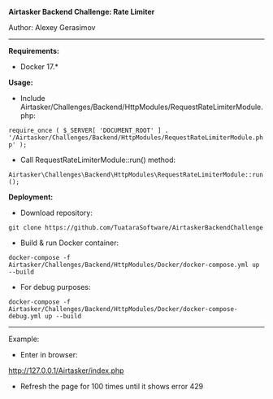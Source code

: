 **Airtasker Backend Challenge: Rate Limiter**

Author: Alexey Gerasimov

---

**Requirements:**

- Docker 17.*

**Usage:**

- Include Airtasker/Challenges/Backend/HttpModules/RequestRateLimiterModule.php:

`require_once ( $_SERVER[ 'DOCUMENT_ROOT' ] . '/Airtasker/Challenges/Backend/HttpModules/RequestRateLimiterModule.php' );`

- Call RequestRateLimiterModule::run() method:

`Airtasker\Challenges\Backend\HttpModules\RequestRateLimiterModule::run();`

**Deployment:**

- Download repository:

`git clone https://github.com/TuataraSoftware/AirtaskerBackendChallenge`

- Build & run Docker container:
 
`docker-compose -f Airtasker/Challenges/Backend/HttpModules/Docker/docker-compose.yml up --build`

- For debug purposes: 

`docker-compose -f Airtasker/Challenges/Backend/HttpModules/Docker/docker-compose-debug.yml up --build`

---

Example:

- Enter in browser:

http://127.0.0.1/Airtasker/index.php

- Refresh the page for 100 times until it shows error 429


